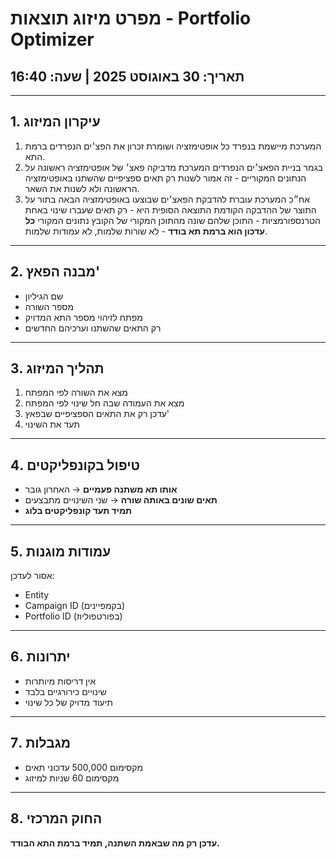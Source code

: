 # מפרט מיזוג תוצאות - Portfolio Optimizer
## תאריך: 30 באוגוסט 2025 | שעה: 16:40

---

## 1. עיקרון המיזוג
1. המערכת מיישמת בנפרד כל אופטימזציה ושומרת זכרון את הפצ׳ים הנפרדים ברמת התא. 
2. בגמר בניית הפאצ׳ים הנפרדים המערכת מדביקה פאצ׳ של אופטימזציה ראשונה על הנתונים המקוריים - זה אמור לשנות רק תאים ספציפיים שהשתנו באופטימזציה הראשונה ולא לשנות את השאר. 
3. אח״כ המערכת עוברת להדבקת הפאצ׳ים שבוצעו באופטימזציה הבאה בתור על התוצר של ההדבקה הקודמת
התוצאה הסופית היא - רק תאים שעברו שינוי באחת הטרנספורמציות - התוכן שלהם שונה מהתוכן המקורי של הקובץ נתונים המקורי
**כל עדכון הוא ברמת תא בודד** - לא שורות שלמות, לא עמודות שלמות.

---

## 2. מבנה הפאץ'
- שם הגיליון
- מספר השורה
- מפתח לזיהוי מספר התא המדויק
- רק התאים שהשתנו וערכיהם החדשים

---

## 3. תהליך המיזוג
1. מצא את השורה לפי המפתח
2. מצא את העמודה שבה חל שינוי לפי המפתח
3. עדכן רק את התאים הספציפיים שבפאץ'
4. תעד את השינוי

---

## 4. טיפול בקונפליקטים
- **אותו תא משתנה פעמיים** → האחרון גובר
- **תאים שונים באותה שורה** → שני השינויים מתבצעים
- **תמיד תעד קונפליקטים בלוג**

---

## 5. עמודות מוגנות
אסור לעדכן:
- Entity
- Campaign ID (בקמפיינים)
- Portfolio ID (בפורטפוליוז)

---

## 6. יתרונות
- אין דריסות מיותרות
- שינויים כירורגיים בלבד
- תיעוד מדויק של כל שינוי

---

## 7. מגבלות
- מקסימום 500,000 עדכוני תאים
- מקסימום 60 שניות למיזוג

---

## 8. החוק המרכזי
**עדכן רק מה שבאמת השתנה, תמיד ברמת התא הבודד.**